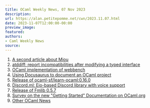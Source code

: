 ```yaml
---
title: OCaml Weekly News, 07 Nov 2023
description:
url: https://alan.petitepomme.net/cwn/2023.11.07.html
date: 2023-11-07T12:00:00-00:00
preview_image:
featured:
authors:
- Caml Weekly News
source:
---
```


<ol><li><a href="https://alan.petitepomme.net/cwn/2023.11.07.html#1">A second article about Miou</a></li><li><a href="https://alan.petitepomme.net/cwn/2023.11.07.html#2">atddiff: report incompatibilities after modifying a typed interface</a></li><li><a href="https://alan.petitepomme.net/cwn/2023.11.07.html#3">OCaml implementation of webbench</a></li><li><a href="https://alan.petitepomme.net/cwn/2023.11.07.html#4">Using Docusaurus to document an OCaml project</a></li><li><a href="https://alan.petitepomme.net/cwn/2023.11.07.html#5">Release of ocaml-sf/learn-ocaml:0.16.0</a></li><li><a href="https://alan.petitepomme.net/cwn/2023.11.07.html#6">Discord.ml: Eio-based Discord library with voice support</a></li><li><a href="https://alan.petitepomme.net/cwn/2023.11.07.html#7">Release of Fmlib 0.5.7</a></li><li><a href="https://alan.petitepomme.net/cwn/2023.11.07.html#8">Survey on the new &quot;Getting Started&quot; Documentation on OCaml.org</a></li><li><a href="https://alan.petitepomme.net/cwn/2023.11.07.html#9">Other OCaml News</a></li></ol>
